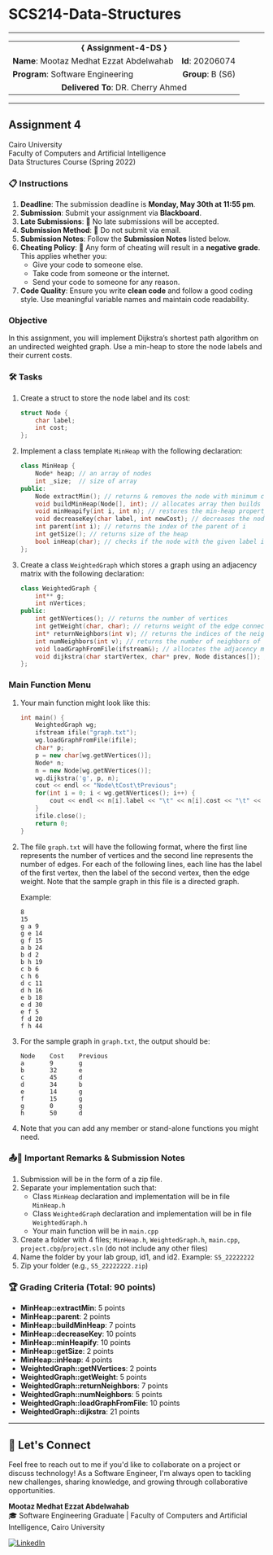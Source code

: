 # SCS214-Data-Structures
---

<div align="center">
  <table width="100%">
    <tr>
      <td colspan="2" align="center"><strong>{ Assignment-4-DS }</strong></td>
    </tr>
    <tr>
      <td align="left"><strong>Name</strong>: Mootaz Medhat Ezzat Abdelwahab</td>
      <td align="right"><strong>Id</strong>: 20206074</td>
    </tr>
    <tr>
      <td align="left"><strong>Program</strong>: Software Engineering</td>
      <td align="right"><strong>Group</strong>: B (S6)</td>
    </tr>
    <tr>
      <td colspan="2" align="center"><strong>Delivered To</strong>: DR. Cherry Ahmed</td>
    </tr>
  </table>
</div>

---

## Assignment 4

Cairo University  
Faculty of Computers and Artificial Intelligence  
Data Structures Course (Spring 2022) 

### 📋 Instructions

1. **Deadline**: The submission deadline is **Monday, May 30th at 11:55 pm**.
2. **Submission**: Submit your assignment via **Blackboard**.
3. **Late Submissions**: 🚫 No late submissions will be accepted.
4. **Submission Method**: 🚫 Do not submit via email.
5. **Submission Notes**: Follow the **Submission Notes** listed below.
6. **Cheating Policy**: 🚫 Any form of cheating will result in a **negative grade**. This applies whether you:
   - Give your code to someone else.
   - Take code from someone or the internet.
   - Send your code to someone for any reason.
7. **Code Quality**: Ensure you write **clean code** and follow a good coding style. Use meaningful variable names and maintain code readability.

### Objective

In this assignment, you will implement Dijkstra’s shortest path algorithm on an undirected weighted graph. Use a min-heap to store the node labels and their current costs.

### 🛠️ Tasks

1. Create a struct to store the node label and its cost:
   ```cpp
   struct Node {
       char label;
       int cost;
   };
   ```

2. Implement a class template `MinHeap` with the following declaration:
   ```cpp
   class MinHeap {
       Node* heap; // an array of nodes
       int _size;  // size of array
   public:
       Node extractMin(); // returns & removes the node with minimum cost
       void buildMinHeap(Node[], int); // allocates array then builds a min-heap from an array of struct Node with the given size
       void minHeapify(int i, int n); // restores the min-heap property for the “heap” array using the given index and size n
       void decreaseKey(char label, int newCost); // decreases the node that has the given label to newCost
       int parent(int i); // returns the index of the parent of i
       int getSize(); // returns size of the heap
       bool inHeap(char); // checks if the node with the given label is in the heap
   };
   ```

3. Create a class `WeightedGraph` which stores a graph using an adjacency matrix with the following declaration:
   ```cpp
   class WeightedGraph {
       int** g;
       int nVertices;
   public:
       int getNVertices(); // returns the number of vertices
       int getWeight(char, char); // returns weight of the edge connecting the given vertices
       int* returnNeighbors(int v); // returns the indices of the neighbors of the vertex v as an int array
       int numNeighbors(int v); // returns the number of neighbors of the vertex v
       void loadGraphFromFile(ifstream&); // allocates the adjacency matrix & initializes edge weights from the specified file
       void dijkstra(char startVertex, char* prev, Node distances[]); // find the shortest path from the start vertex to all other vertices, by filling the prev array and the distances array
   };
   ```

### Main Function Menu

1. Your main function might look like this:
   ```cpp
   int main() {
       WeightedGraph wg;
       ifstream ifile("graph.txt");
       wg.loadGraphFromFile(ifile);
       char* p;
       p = new char[wg.getNVertices()];
       Node* n;
       n = new Node[wg.getNVertices()];
       wg.dijkstra('g', p, n);
       cout << endl << "Node\tCost\tPrevious";
       for(int i = 0; i < wg.getNVertices(); i++) {
           cout << endl << n[i].label << "\t" << n[i].cost << "\t" << p[i];
       }
       ifile.close();
       return 0;
   }
   ```

2. The file `graph.txt` will have the following format, where the first line represents the number of vertices and the second line represents the number of edges. For each of the following lines, each line has the label of the first vertex, then the label of the second vertex, then the edge weight. Note that the sample graph in this file is a directed graph.

   Example:
   ```
   8
   15
   g a 9
   g e 14
   g f 15
   a b 24
   b d 2
   b h 19
   c b 6
   c h 6
   d c 11
   d h 16
   e b 18
   e d 30
   e f 5
   f d 20
   f h 44
   ```

3. For the sample graph in `graph.txt`, the output should be:
   ```
   Node    Cost    Previous
   a       9       g
   b       32      e
   c       45      d
   d       34      b
   e       14      g
   f       15      g
   g       0       g
   h       50      d
   ```

4. Note that you can add any member or stand-alone functions you might need.

### 📤🔑 Important Remarks & Submission Notes

1. Submission will be in the form of a zip file.
2. Separate your implementation such that:
   - Class `MinHeap` declaration and implementation will be in file `MinHeap.h`
   - Class `WeightedGraph` declaration and implementation will be in file `WeightedGraph.h`
   - Your main function will be in `main.cpp`
3. Create a folder with 4 files; `MinHeap.h`, `WeightedGraph.h`, `main.cpp`, `project.cbp`/`project.sln` (do not include any other files)
4. Name the folder by your lab group, id1, and id2. Example: `S5_22222222`
5. Zip your folder (e.g., `S5_22222222.zip`)

### 🏆 Grading Criteria (Total: 90 points)

- **MinHeap::extractMin**: 5 points
- **MinHeap::parent**: 2 points
- **MinHeap::buildMinHeap**: 7 points
- **MinHeap::decreaseKey**: 10 points
- **MinHeap::minHeapify**: 10 points
- **MinHeap::getSize**: 2 points
- **MinHeap::inHeap**: 4 points
- **WeightedGraph::getNVertices**: 2 points
- **WeightedGraph::getWeight**: 5 points
- **WeightedGraph::returnNeighbors**: 7 points
- **WeightedGraph::numNeighbors**: 5 points
- **WeightedGraph::loadGraphFromFile**: 10 points
- **WeightedGraph::dijkstra**: 21 points

---

## 💬 Let's Connect
Feel free to reach out to me if you'd like to collaborate on a project or discuss technology! As a Software Engineer, I'm always open to tackling new challenges, sharing knowledge, and growing through collaborative opportunities.

**Mootaz Medhat Ezzat Abdelwahab**  
🎓 Software Engineering Graduate | Faculty of Computers and Artificial Intelligence, Cairo University  

[![LinkedIn](https://img.shields.io/badge/LinkedIn-0077B5?style=for-the-badge&logo=linkedin&logoColor=white)](https://www.linkedin.com/in/mootaz-medhat-ezzat-abdelwahab-377a60244)
